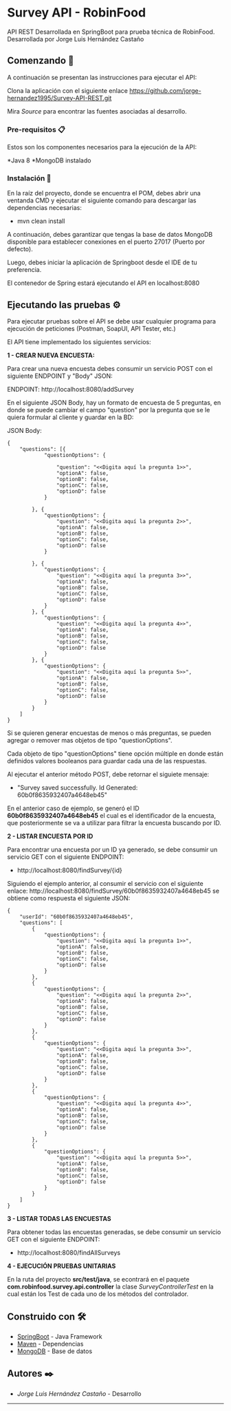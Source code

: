 # Survey API - RobinFood

API REST Desarrollada en SpringBoot para prueba técnica de RobinFood. Desarrollada por Jorge Luis Hernández Castaño

## Comenzando 🚀

A continuación se presentan las instrucciones para ejecutar el API:

Clona la aplicación con el siguiente enlace https://github.com/jorge-hernandez1995/Survey-API-REST.git

Mira *Source* para encontrar las fuentes asociadas al desarrollo.

### Pre-requisitos 📋

Estos son los componentes necesarios para la ejecución de la API:

*Java 8 
*MongoDB instalado


### Instalación 🔧

En la raíz del proyecto, donde se encuentra el POM, debes abrir una ventanda CMD y ejecutar el siguiente comando para descargar las dependencias necesarias:

- mvn clean install

A continuación, debes garantizar que tengas la base de datos MongoDB disponible para establecer conexiones en el puerto 27017 (Puerto por defecto).

Luego, debes iniciar la aplicación de Springboot desde el IDE de tu preferencia.

El contenedor de Spring estará ejecutando el API en localhost:8080

## Ejecutando las pruebas ⚙️

Para ejecutar pruebas sobre el API se debe usar cualquier programa para ejecución de peticiones (Postman, SoapUI, API Tester, etc.)

El API tiene implementado los siguientes servicios:

**1 - CREAR NUEVA ENCUESTA:**

Para crear una nueva encuesta debes consumir un servicio POST con el siguiente ENDPOINT y "Body" JSON:

ENDPOINT: 
http://localhost:8080/addSurvey

En el siguiente JSON Body, hay un formato de encuesta de 5 preguntas, en donde se puede cambiar el campo "question" por la pregunta que se le quiera formular al cliente y guardar en la BD:

JSON Body:

    {
        "questions": [{
                "questionOptions": {

                    "question": "<<Digita aquí la pregunta 1>>",
                    "optionA": false,
                    "optionB": false,
                    "optionC": false,
                    "optionD": false
                }

            }, {
                "questionOptions": {
                    "question": "<<Digita aquí la pregunta 2>>",
                    "optionA": false,
                    "optionB": false,
                    "optionC": false,
                    "optionD": false
                }

            }, {
                "questionOptions": {
                    "question": "<<Digita aquí la pregunta 3>>",
                    "optionA": false,
                    "optionB": false,
                    "optionC": false,
                    "optionD": false
                }
            }, {
                "questionOptions": {
                    "question": "<<Digita aquí la pregunta 4>>",
                    "optionA": false,
                    "optionB": false,
                    "optionC": false,
                    "optionD": false
                }
            }, {
                "questionOptions": {
                    "question": "<<Digita aquí la pregunta 5>>",
                    "optionA": false,
                    "optionB": false,
                    "optionC": false,
                    "optionD": false
                }
            }
        ]
    }

Si se quieren generar encuestas de menos o más preguntas, se pueden agregar o remover mas objetos de tipo "questionOptions".

Cada objeto de tipo "questionOptions" tiene opción múltiple en donde están definidos valores booleanos para guardar cada una de las respuestas.

Al ejecutar el anterior método POST, debe retornar el siguiete mensaje:

- "Survey saved successfully. Id Generated: 60b0f8635932407a4648eb45"

En el anterior caso de ejemplo, se generó el ID **60b0f8635932407a4648eb45** el cual es el identificador de la encuesta, que posteriormente se va a utilizar para filtrar la encuesta buscando por ID. 


**2 - LISTAR ENCUESTA POR ID**

Para encontrar una encuesta por un ID ya generado, se debe consumir un servicio GET con el siguiente ENDPOINT:

- http://localhost:8080/findSurvey/{id}

Siguiendo el ejemplo anterior, al consumir el servicio con el siguiente enlace: http://localhost:8080/findSurvey/60b0f8635932407a4648eb45 se obtiene como respuesta el siguiente JSON:

    {
        "userId": "60b0f8635932407a4648eb45",
        "questions": [
            {
                "questionOptions": {
                    "question": "<<Digita aquí la pregunta 1>>",
                    "optionA": false,
                    "optionB": false,
                    "optionC": false,
                    "optionD": false
                }
            },
            {
                "questionOptions": {
                    "question": "<<Digita aquí la pregunta 2>>",
                    "optionA": false,
                    "optionB": false,
                    "optionC": false,
                    "optionD": false
                }
            },
            {
                "questionOptions": {
                    "question": "<<Digita aquí la pregunta 3>>",
                    "optionA": false,
                    "optionB": false,
                    "optionC": false,
                    "optionD": false
                }
            },
            {
                "questionOptions": {
                    "question": "<<Digita aquí la pregunta 4>>",
                    "optionA": false,
                    "optionB": false,
                    "optionC": false,
                    "optionD": false
                }
            },
            {
                "questionOptions": {
                    "question": "<<Digita aquí la pregunta 5>>",
                    "optionA": false,
                    "optionB": false,
                    "optionC": false,
                    "optionD": false
                }
            }
        ]
    }

**3 - LISTAR TODAS LAS ENCUESTAS**

Para obtener todas las encuestas generadas, se debe consumir un servicio GET con el siguiente ENDPOINT:

- http://localhost:8080/findAllSurveys

**4 - EJECUCIÓN PRUEBAS UNITARIAS**

En la ruta del proyecto **src/test/java**, se econtrará en el paquete **com.robinfood.survey.api.controller** la clase *SurveyControllerTest* en la cual están los Test de cada uno de los métodos del controlador.

## Construido con 🛠️

* [SpringBoot](https://spring.io/projects/spring-boot) - Java Framework
* [Maven](https://maven.apache.org/) - Dependencias
* [MongoDB](https://www.mongodb.com/es) - Base de datos 

## Autores ✒️


* *Jorge Luis Hernández Castaño* - Desarrollo 

---
